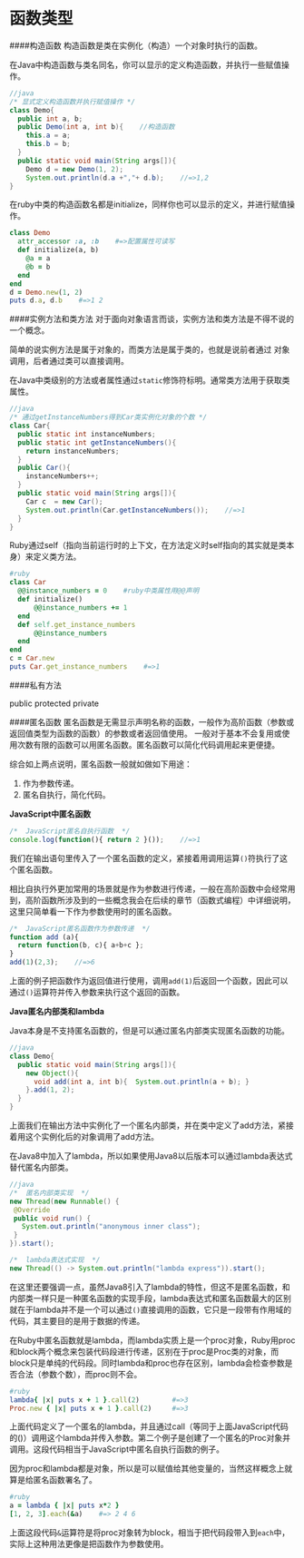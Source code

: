 # 函数类型

####构造函数
构造函数是类在实例化（构造）一个对象时执行的函数。

在Java中构造函数与类名同名，你可以显示的定义构造函数，并执行一些赋值操作。
```java
//java
/* 显式定义构造函数并执行赋值操作 */
class Demo{
  public int a, b;
  public Demo(int a, int b){    //构造函数
    this.a = a;
    this.b = b;
  }
  public static void main(String args[]){
    Demo d = new Demo(1, 2);
    System.out.println(d.a +","+ d.b);    //=>1,2
}
```

在ruby中类的构造函数名都是initialize，同样你也可以显示的定义，并进行赋值操作。
```ruby
class Demo
  attr_accessor :a, :b    #=>配置属性可读写
  def initialize(a, b)	
    @a = a
    @b = b
  end
end
d = Demo.new(1, 2)
puts d.a, d.b    #=>1 2
```

####实例方法和类方法
对于面向对象语言而谈，实例方法和类方法是不得不说的一个概念。

简单的说实例方法是属于对象的，而类方法是属于类的，也就是说前者通过
对象调用，后者通过类可以直接调用。

在Java中类级别的方法或者属性通过`static`修饰符标明。通常类方法用于获取类属性。

```java
//java
/* 通过getInstanceNumbers得到Car类实例化对象的个数 */
class Car{ 
  public static int instanceNumbers;
  public static int getInstanceNumbers(){
    return instanceNumbers;
  }
  public Car(){
    instanceNumbers++;
  }
  public static void main(String args[]){
    Car c  = new Car();
    System.out.println(Car.getInstanceNumbers());    //=>1
  }
}
```
Ruby通过self（指向当前运行时的上下文，在方法定义时self指向的其实就是类本身）来定义类方法。

```ruby
#ruby
class Car
  @@instance_numbers = 0    #ruby中类属性用@@声明
  def initialize()
      @@instance_numbers += 1
  end
  def self.get_instance_numbers
      @@instance_numbers
  end
end
c = Car.new
puts Car.get_instance_numbers    #=>1
```
####私有方法

public protected private



####匿名函数
匿名函数是无需显示声明名称的函数，一般作为高阶函数（参数或返回值类型为函数的函数）的参数或者返回值使用。
一般对于基本不会复用或使用次数有限的函数可以用匿名函数。匿名函数可以简化代码调用起来更便捷。

综合如上两点说明，匿名函数一般就如做如下用途：
1. 作为参数传递。
2. 匿名自执行，简化代码。

**JavaScript中匿名函数**
```javascript
/*  JavaScript匿名自执行函数  */
console.log(function(){ return 2 }());    //=>1
```
我们在输出语句里传入了一个匿名函数的定义，紧接着用调用运算`()`符执行了这个匿名函数。

相比自执行外更加常用的场景就是作为参数进行传递，一般在高阶函数中会经常用到，高阶函数所涉及到的一些概念我会在后续的章节（函数式编程）中详细说明，这里只简单看一下作为参数使用时的匿名函数。
```javascript
/*  JavaScript匿名函数作为参数传递  */
function add (a){
  return function(b, c){ a+b+c };
}
add(1)(2,3);    //=>6
```
上面的例子把函数作为返回值进行使用，调用`add(1)`后返回一个函数，因此可以通过`()`运算符并传入参数来执行这个返回的函数。

**Java匿名内部类和lambda**

Java本身是不支持匿名函数的，但是可以通过匿名内部类实现匿名函数的功能。
```java
//java
class Demo{
  public static void main(String args[]){
    new Object(){
      void add(int a, int b){  System.out.println(a + b); }
    }.add(1, 2);
  }
}
```
上面我们在输出方法中实例化了一个匿名内部类，并在类中定义了add方法，紧接着用这个实例化后的对象调用了add方法。

在Java8中加入了lambda，所以如果使用Java8以后版本可以通过lambda表达式替代匿名内部类。

 ```java
 //java
 /*  匿名内部类实现  */
new Thread(new Runnable() {
  @Override
  public void run() {
    System.out.println("anonymous inner class");
  }
}).start();

 /*  lambda表达式实现  */
new Thread(() -> System.out.println("lambda express")).start();
 ```
在这里还要强调一点，虽然Java8引入了lambda的特性，但这不是匿名函数，和内部类一样只是一种匿名函数的实现手段，lambda表达式和匿名函数最大的区别就在于lambda并不是一个可以通过`()`直接调用的函数，它只是一段带有作用域的代码，其主要目的是用于数据的传递。

在Ruby中匿名函数就是lambda，而lambda实质上是一个proc对象，Ruby用proc和block两个概念来包装代码段进行传递，区别在于proc是Proc类的对象，而block只是单纯的代码段。同时lambda和proc也存在区别，lambda会检查参数是否合法（参数个数），而proc则不会。

```ruby
#ruby
lambda{ |x| puts x + 1 }.call(2)        #=>3
Proc.new { |x| puts x + 1 }.call(2)     #=>3

```
上面代码定义了一个匿名的lambda，并且通过call（等同于上面JavaScript代码的()）调用这个lambda并传入参数。第二个例子是创建了一个匿名的Proc对象并调用。这段代码相当于JavaScript中匿名自执行函数的例子。

因为proc和lambda都是对象，所以是可以赋值给其他变量的，当然这样概念上就算是给匿名函数署名了。
```ruby
#ruby
a = lambda { |x| puts x*2 }
[1, 2, 3].each(&a)    #=> 2 4 6
```
上面这段代码`&`运算符是将proc对象转为block，相当于把代码段带入到`each`中，实际上这种用法更像是把函数作为参数使用。
